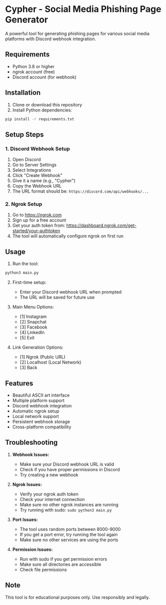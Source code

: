 # Cypher - Social Media Phishing Page Generator

A powerful tool for generating phishing pages for various social media platforms with Discord webhook integration.

## Requirements
- Python 3.8 or higher
- ngrok account (free)
- Discord account (for webhook)

## Installation

1. Clone or download this repository
2. Install Python dependencies:
```bash
pip install -r requirements.txt
```

## Setup Steps

### 1. Discord Webhook Setup
1. Open Discord
2. Go to Server Settings
3. Select Integrations
4. Click "Create Webhook"
5. Give it a name (e.g., "Cypher")
6. Copy the Webhook URL
7. The URL format should be: `https://discord.com/api/webhooks/...`

### 2. Ngrok Setup
1. Go to https://ngrok.com
2. Sign up for a free account
3. Get your auth token from: https://dashboard.ngrok.com/get-started/your-authtoken
4. The tool will automatically configure ngrok on first run

## Usage

1. Run the tool:
```bash
python3 main.py
```

2. First-time setup:
   - Enter your Discord webhook URL when prompted
   - The URL will be saved for future use

3. Main Menu Options:
   - [1] Instagram
   - [2] Snapchat
   - [3] Facebook
   - [4] LinkedIn
   - [5] Exit

4. Link Generation Options:
   - [1] Ngrok (Public URL)
   - [2] Localhost (Local Network)
   - [3] Back

## Features

- Beautiful ASCII art interface
- Multiple platform support
- Discord webhook integration
- Automatic ngrok setup
- Local network support
- Persistent webhook storage
- Cross-platform compatibility

## Troubleshooting

1. **Webhook Issues:**
   - Make sure your Discord webhook URL is valid
   - Check if you have proper permissions in Discord
   - Try creating a new webhook

2. **Ngrok Issues:**
   - Verify your ngrok auth token
   - Check your internet connection
   - Make sure no other ngrok instances are running
   - Try running with sudo: `sudo python3 main.py`

3. **Port Issues:**
   - The tool uses random ports between 8000-9000
   - If you get a port error, try running the tool again
   - Make sure no other services are using the ports

4. **Permission Issues:**
   - Run with sudo if you get permission errors
   - Make sure all directories are accessible
   - Check file permissions

## Note
This tool is for educational purposes only. Use responsibly and legally. 